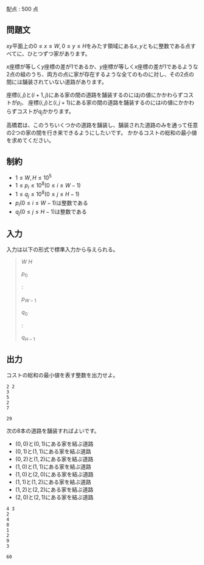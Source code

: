 配点 : $500$ 点

## 問題文

$xy$平面上の$0 \leq x \leq W, 0 \leq y \leq H$をみたす領域にある$x,y$ともに整数である点すべてに、ひとつずつ家があります。

$x$座標が等しく$y$座標の差が$1$であるか、$y$座標が等しく$x$座標の差が$1$であるような$2$点の組のうち、両方の点に家が存在するような全てのものに対し、その$2$点の間には舗装されていない道路があります。

座標$(i,j)$と$(i+1,j)$にある家の間の道路を舗装するのには$j$の値にかかわらずコストが$p_i$、
座標$(i,j)$と$(i,j+1)$にある家の間の道路を舗装するのには$i$の値にかかわらずコストが$q_j$かかります。

高橋君は、このうちいくつかの道路を舗装し、舗装された道路のみを通って任意の$2$つの家の間を行き来できるようにしたいです。
かかるコストの総和の最小値を求めてください。

## 制約

- $1 \leq W,H \leq 10^5$
- $1 \leq p_i \leq 10^8(0 \leq i \leq W-1)$
- $1 \leq q_j \leq 10^8(0 \leq j \leq H-1)$
- $p_i(0 \leq i \leq W-1)$は整数である
- $q_j(0 \leq j \leq H-1)$は整数である

## 入力

入力は以下の形式で標準入力から与えられる。

> $W$ $H$
> 
> $p_0$
> 
> :
> 
> $p_{W-1}$
> 
> $q_0$
> 
> :
> 
> $q_{H-1}$

## 出力

コストの総和の最小値を表す整数を出力せよ。

```input1
2 2
3
5
2
7
```

```output1
29
```

次の$8$本の道路を舗装すればよいです。

- $(0,0)$と$(0,1)$にある家を結ぶ道路
- $(0,1)$と$(1,1)$にある家を結ぶ道路
- $(0,2)$と$(1,2)$にある家を結ぶ道路
- $(1,0)$と$(1,1)$にある家を結ぶ道路
- $(1,0)$と$(2,0)$にある家を結ぶ道路
- $(1,1)$と$(1,2)$にある家を結ぶ道路
- $(1,2)$と$(2,2)$にある家を結ぶ道路
- $(2,0)$と$(2,1)$にある家を結ぶ道路

```input2
4 3
2
4
8
1
2
9
3
```

```output2
60
```
